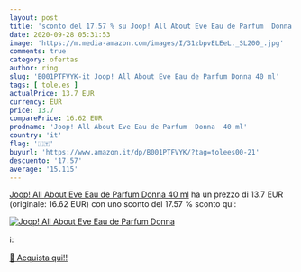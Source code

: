 ```yaml
---
layout: post
title: 'sconto del 17.57 % su Joop! All About Eve Eau de Parfum  Donna  '
date: 2020-09-28 05:31:53
image: 'https://m.media-amazon.com/images/I/31zbpvELEeL._SL200_.jpg'
comments: true
category: ofertas
author: ring
slug: 'B001PTFVYK-it Joop! All About Eve Eau de Parfum Donna 40 ml'
tags: [ tole.es ]
actualPrice: 13.7 EUR
currency: EUR
price: 13.7
comparePrice: 16.62 EUR
prodname: 'Joop! All About Eve Eau de Parfum  Donna  40 ml'
country: 'it'
flag: '🇮🇹'
buyurl: 'https://www.amazon.it/dp/B001PTFVYK/?tag=tolees00-21'
descuento: '17.57'
average: '15.115'
---
```


[Joop! All About Eve Eau de Parfum  Donna  40 ml](https://www.amazon.it/dp/B001PTFVYK/?tag=tolees00-21) ha un prezzo di 13.7 EUR (originale: 16.62 EUR) con uno sconto del 17.57 % sconto qui:

[![Joop! All About Eve Eau de Parfum  Donna](https://m.media-amazon.com/images/I/31zbpvELEeL._SL200_.jpg)](https://www.amazon.it/dp/B001PTFVYK/?tag=tolees00-21)

ℹ️:


[🛒 Acquista qui!!](https://www.amazon.it/dp/B001PTFVYK/?tag=tolees00-21)
